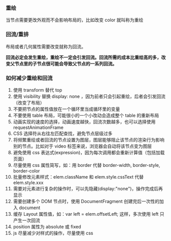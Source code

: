 ### 重绘

当节点需要更改外观而不会影响布局的，比如改变 color 就叫称为重绘

### 回流/重排

布局或者几何属性需要改变就称为回流。

**回流必定会发生重绘，重绘不一定会引发回流。回流所需的成本比重绘高的多，改变父节点里的子节点很可能会导致父节点的一系列回流。**

### 如何减少重绘和回流

1. 使用 transform 替代 top
2. 使用 visibility 替换 display: none ，因为前者只会引起重绘，后者会引发回流（改变了布局）
3. 不要把节点的属性值放在一个循环里当成循环里的变量
4. 不要使用 table 布局，可能很小的一个小改动会造成整个 table 的重新布局
5. 动画实现的速度的选择，动画速度越快，回流次数越多，也可以选择使用 requestAnimationFrame
6. CSS 选择符从右往左匹配查找，避免节点层级过多
7. 将频繁重绘或者回流的节点设置为图层，图层能够阻止该节点的渲染行为影响别的节点。比如对于 video 标签来说，浏览器会自动将该节点变为图层
8. 避免使用 css 表达式(expression)，因为每次调用都会重新计算值（包括加载页面）
9. 尽量使用 css 属性简写，如：用 border 代替 border-width, border-style, border-color
10. 批量修改元素样式：elem.className 和 elem.style.cssText 代替 elem.style.xxx
11. 需要对元素进行复杂的操作时，可以先隐藏(display:"none")，操作完成后再显示
12. 需要创建多个 DOM 节点时，使用 DocumentFragment 创建完后一次性的加入 document
13. 缓存 Layout 属性值，如：var left = elem.offsetLeft; 这样，多次使用 left 只产生一次回流
14. position 属性为 absolute 或 fixed
15. js 尽量减少对样式的操作，尽量使用 css
